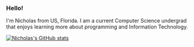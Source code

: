 ### Hello!
I'm Nicholas from US, Florida. I am a current Computer Science undergrad that enjoys learning more about programming and Information Technology.

[![Nicholas's GitHub stats](https://github-readme-stats.vercel.app/api?username=Nicholas-Cuc)](https://github.com/anuraghazra/github-readme-stats)
